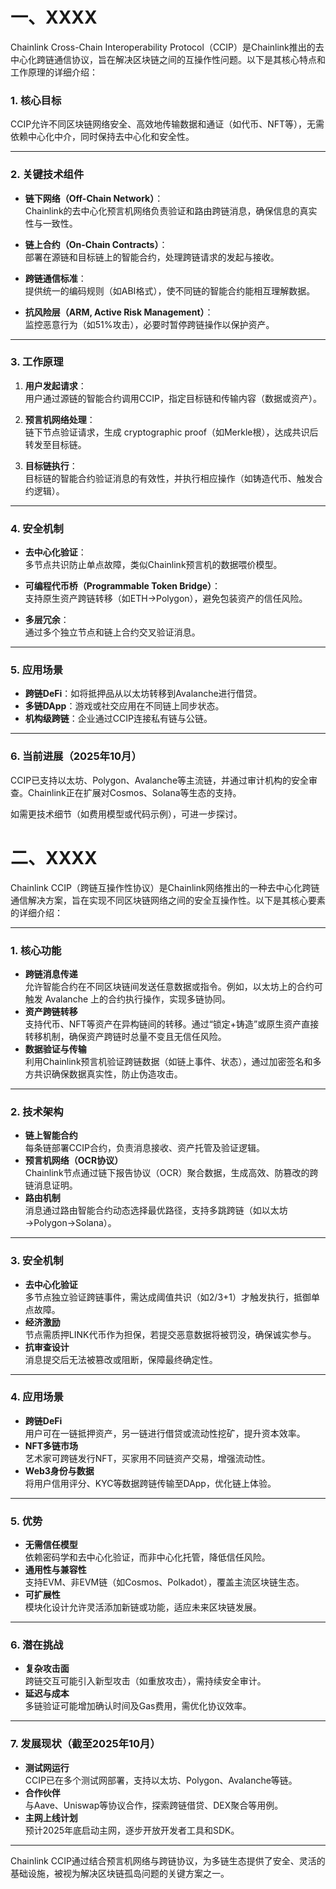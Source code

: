 # 一、XXXX



Chainlink Cross-Chain Interoperability Protocol（CCIP）是Chainlink推出的去中心化跨链通信协议，旨在解决区块链之间的互操作性问题。以下是其核心特点和工作原理的详细介绍：

### **1. 核心目标**
CCIP允许不同区块链网络安全、高效地传输数据和通证（如代币、NFT等），无需依赖中心化中介，同时保持去中心化和安全性。

---

### **2. 关键技术组件**
- **链下网络（Off-Chain Network）**：  
  Chainlink的去中心化预言机网络负责验证和路由跨链消息，确保信息的真实性与一致性。

- **链上合约（On-Chain Contracts）**：  
  部署在源链和目标链上的智能合约，处理跨链请求的发起与接收。

- **跨链通信标准**：  
  提供统一的编码规则（如ABI格式），使不同链的智能合约能相互理解数据。

- **抗风险层（ARM, Active Risk Management）**：  
  监控恶意行为（如51%攻击），必要时暂停跨链操作以保护资产。

---

### **3. 工作原理**
1. **用户发起请求**：  
   用户通过源链的智能合约调用CCIP，指定目标链和传输内容（数据或资产）。

2. **预言机网络处理**：  
   链下节点验证请求，生成 cryptographic proof（如Merkle根），达成共识后转发至目标链。

3. **目标链执行**：  
   目标链的智能合约验证消息的有效性，并执行相应操作（如铸造代币、触发合约逻辑）。

---

### **4. 安全机制**
- **去中心化验证**：  
  多节点共识防止单点故障，类似Chainlink预言机的数据喂价模型。

- **可编程代币桥（Programmable Token Bridge）**：  
  支持原生资产跨链转移（如ETH→Polygon），避免包装资产的信任风险。

- **多层冗余**：  
  通过多个独立节点和链上合约交叉验证消息。

---

### **5. 应用场景**
- **跨链DeFi**：如将抵押品从以太坊转移到Avalanche进行借贷。
- **多链DApp**：游戏或社交应用在不同链上同步状态。
- **机构级跨链**：企业通过CCIP连接私有链与公链。

---

### **6. 当前进展（2025年10月）**
CCIP已支持以太坊、Polygon、Avalanche等主流链，并通过审计机构的安全审查。Chainlink正在扩展对Cosmos、Solana等生态的支持。

如需更技术细节（如费用模型或代码示例），可进一步探讨。

# 二、XXXX



Chainlink CCIP（跨链互操作性协议）是Chainlink网络推出的一种去中心化跨链通信解决方案，旨在实现不同区块链网络之间的安全互操作性。以下是其核心要素的详细介绍：

---

### **1. 核心功能**
- **跨链消息传递**  
  允许智能合约在不同区块链间发送任意数据或指令。例如，以太坊上的合约可触发 Avalanche 上的合约执行操作，实现多链协同。
- **资产跨链转移**  
  支持代币、NFT等资产在异构链间的转移。通过“锁定+铸造”或原生资产直接转移机制，确保资产跨链时总量不变且无信任风险。
- **数据验证与传输**  
  利用Chainlink预言机验证跨链数据（如链上事件、状态），通过加密签名和多方共识确保数据真实性，防止伪造攻击。

---

### **2. 技术架构**
- **链上智能合约**  
  每条链部署CCIP合约，负责消息接收、资产托管及验证逻辑。
- **预言机网络（OCR协议）**  
  Chainlink节点通过链下报告协议（OCR）聚合数据，生成高效、防篡改的跨链消息证明。
- **路由机制**  
  消息通过路由智能合约动态选择最优路径，支持多跳跨链（如以太坊→Polygon→Solana）。

---

### **3. 安全机制**
- **去中心化验证**  
  多节点独立验证跨链事件，需达成阈值共识（如2/3+1）才触发执行，抵御单点故障。
- **经济激励**  
  节点需质押LINK代币作为担保，若提交恶意数据将被罚没，确保诚实参与。
- **抗审查设计**  
  消息提交后无法被篡改或阻断，保障最终确定性。

---

### **4. 应用场景**
- **跨链DeFi**  
  用户可在一链抵押资产，另一链进行借贷或流动性挖矿，提升资本效率。
- **NFT多链市场**  
  艺术家可跨链发行NFT，买家用不同链资产交易，增强流动性。
- **Web3身份与数据**  
  将用户信用评分、KYC等数据跨链传输至DApp，优化链上体验。

---

### **5. 优势**
- **无需信任模型**  
  依赖密码学和去中心化验证，而非中心化托管，降低信任风险。
- **通用性与兼容性**  
  支持EVM、非EVM链（如Cosmos、Polkadot），覆盖主流区块链生态。
- **可扩展性**  
  模块化设计允许灵活添加新链或功能，适应未来区块链发展。

---

### **6. 潜在挑战**
- **复杂攻击面**  
  跨链交互可能引入新型攻击（如重放攻击），需持续安全审计。
- **延迟与成本**  
  多链验证可能增加确认时间及Gas费用，需优化协议效率。

---

### **7. 发展现状（截至2025年10月）**
- **测试网运行**  
  CCIP已在多个测试网部署，支持以太坊、Polygon、Avalanche等链。
- **合作伙伴**  
  与Aave、Uniswap等协议合作，探索跨链借贷、DEX聚合等用例。
- **主网上线计划**  
  预计2025年底启动主网，逐步开放开发者工具和SDK。

---

Chainlink CCIP通过结合预言机网络与跨链协议，为多链生态提供了安全、灵活的基础设施，被视为解决区块链孤岛问题的关键方案之一。
